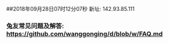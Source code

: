 ##2018年09月28日07时12分07秒 新址: 142.93.85.111
### 兔友常见问题及解答: https://github.com/wanggonging/d/blob/w/FAQ.md
